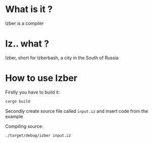 # What is it ?

Izber is a compiler

# Iz.. what ?

Izber, short for Izberbash, a city in the South of Russia

# How to use Izber
Firstly you have to build it:

```bash
cargo build
```

Secondly create source file called `input.iz` and insert code from the example

Compiling source:
```bash
./target/debug/izber input.iz
```
